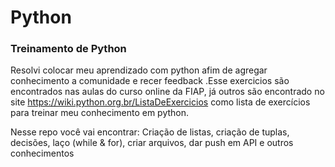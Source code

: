 # Python

### Treinamento de Python 

Resolvi colocar meu aprendizado com python afim de agregar conhecimento a comunidade e recer feedback .Esse exercicios são encontrados nas aulas do curso online da FIAP, já outros são encontrado no site https://wiki.python.org.br/ListaDeExercicios como lista de exercícios para 
treinar meu conhecimento em python.

Nesse repo você vai encontrar: Criação de listas, criação de tuplas, decisões, laço (while & for), criar arquivos, dar push em API e outros conhecimentos 

